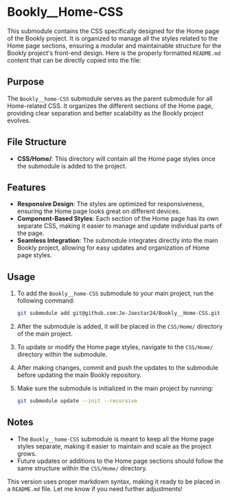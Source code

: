 # Bookly__Home-CSS
This submodule contains the CSS specifically designed for the Home page of the Bookly project. It is organized to manage all the styles related to the Home page sections, ensuring a modular and maintainable structure for the Bookly project's front-end design.
Here is the properly formatted `README.md` content that can be directly copied into the file:

## Purpose

The `Bookly__home-CSS` submodule serves as the parent submodule for all Home-related CSS. It organizes the different sections of the Home page, providing clear separation and better scalability as the Bookly project evolves.

## File Structure

- **CSS/Home/**: This directory will contain all the Home page styles once the submodule is added to the project.

## Features

- **Responsive Design**: The styles are optimized for responsiveness, ensuring the Home page looks great on different devices.
- **Component-Based Styles**: Each section of the Home page has its own separate CSS, making it easier to manage and update individual parts of the page.
- **Seamless Integration**: The submodule integrates directly into the main Bookly project, allowing for easy updates and organization of Home page styles.

## Usage

1. To add the `Bookly__home-CSS` submodule to your main project, run the following command:
   ```bash
   git submodule add git@github.com:Je-Joestar24/Bookly__Home-CSS.git CSS/Home
   ```

2. After the submodule is added, it will be placed in the `CSS/Home/` directory of the main project.

3. To update or modify the Home page styles, navigate to the `CSS/Home/` directory within the submodule.

4. After making changes, commit and push the updates to the submodule before updating the main Bookly repository.

5. Make sure the submodule is initialized in the main project by running:
   ```bash
   git submodule update --init --recursive
   ```

## Notes

- The `Bookly__home-CSS` submodule is meant to keep all the Home page styles separate, making it easier to maintain and scale as the project grows.
- Future updates or additions to the Home page sections should follow the same structure within the `CSS/Home/` directory.

This version uses proper markdown syntax, making it ready to be placed in a `README.md` file. Let me know if you need further adjustments!
